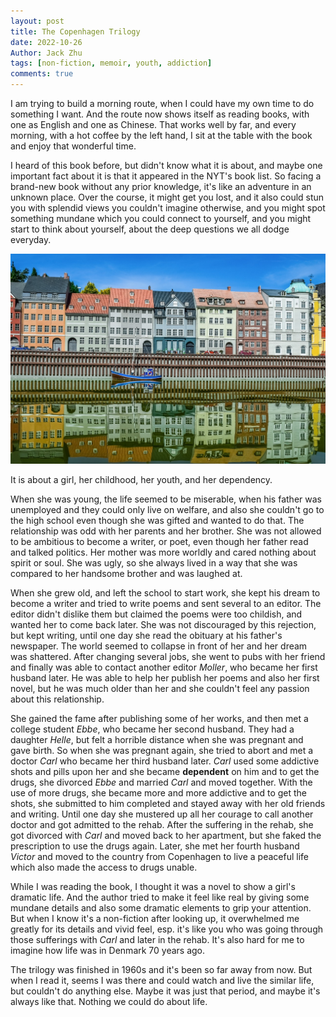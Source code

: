 ```yaml
---
layout: post
title: The Copenhagen Trilogy
date: 2022-10-26
Author: Jack Zhu
tags: [non-fiction, memoir, youth, addiction]
comments: true
---
```


I am trying to build a morning route, when I could have my own time to do
something I want. And the route now shows itself as reading books, with one as
English and one as Chinese. That works well by far, and every morning, with a
hot coffee by the left hand, I sit at the table with the book and enjoy that
wonderful time.

I heard of this book before, but didn't know what it is about, and maybe one
important fact about it is that it appeared in the NYT's book list. So facing a
brand-new book without any prior knowledge, it's like an adventure in an
unknown place. Over the course, it might get you lost, and it also could stun
you with splendid views you couldn't imagine otherwise, and you might spot
something mundane which you could connect to yourself, and you might start to
think about yourself, about the deep questions we all dodge everyday.

![Copenhagen](images/copenhagen.png)

It is about a girl, her childhood, her youth, and her dependency. 

When she was
young, the life seemed to be miserable, when his father was unemployed and they
could only live on welfare, and also she couldn't go to the high school even
though she was gifted and wanted to do that. The relationship was odd with her
parents and her brother. She was not allowed to be ambitious to become a
writer, or poet, even though her father read and talked politics. Her mother was more
worldly and cared nothing about spirit or soul. She was ugly, so she always
lived in a way that she was compared to her handsome brother and was laughed at.

When she grew old, and left the school to start work, she kept his dream to
become a writer and tried to write poems and sent several to an editor. The
editor didn't dislike them but claimed the poems were too childish, and wanted
her to come back later. She was not discouraged by this rejection, but kept
writing, until one day she read the obituary at his father's newspaper. The
world seemed to collapse in front of her and her dream was shattered. After
changing several jobs, she went to pubs with her friend and finally was able to
contact another editor *Moller*, who became her first husband later. He was
able to help her publish her poems and also her first novel, but he was much
older than her and she couldn't feel any passion about this relationship.

She gained the fame after publishing some of her works, and then met a college
student *Ebbe*, who became her second husband. They had a daughter *Helle*, but
felt a horrible distance when she was pregnant and gave birth. So when she was
pregnant again, she tried to abort and met a doctor *Carl* who became her third
husband later. *Carl* used some addictive shots and pills upon her and she
became **dependent** on him and to get the drugs, she divorced *Ebbe* and
married *Carl* and moved together. With the use of more drugs, she became more
and more addictive and to get the shots, she submitted to him completed and
stayed away with her old friends and writing. Until one day she mustered up all
her courage to call another doctor and got admitted to the rehab. After the
suffering in the rehab, she got divorced with *Carl* and moved back to her
apartment, but she faked the prescription to use the drugs again. Later, she
met her fourth husband *Victor* and moved to the country from Copenhagen to live
a peaceful life which also made the access to drugs unable.

While I was reading the book, I thought it was a novel to show a girl's
dramatic life. And the author tried to make it feel like real by giving some
mundane details and also some dramatic elements to grip your attention. But
when I know it's a non-fiction after looking up, it overwhelmed me greatly for
its details and vivid feel, esp. it's like you who was going through those
sufferings with *Carl* and later in the rehab. It's also hard for me to imagine
how life was in Denmark 70 years ago.

The trilogy was finished in 1960s and it's been so far away from now. But when
I read it, seems I was there and could watch and live the similar life, but
couldn't do anything else. Maybe it was just that period, and maybe it's always
like that. Nothing we could do about life.
